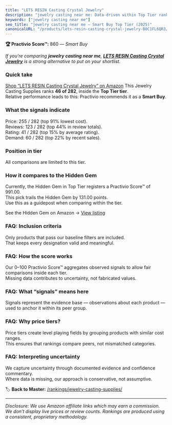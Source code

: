 ```yaml
---
title: "LETS RESIN Casting Crystal Jewelry"
description: "jewelry casting near me: Data-driven within Top Tier ranking using the Practivio Score™. Positioned by quality, value, demand, findability, momentum."
keywords: ["jewelry casting near me"]
seo_title: "jewelry casting near me — Smart Buy Top Tier (2025)"
canonicalURL: "/products/lets-resin-casting-crystal-jewelry-B0C1FL6QR3/"
---
```


**🏆 Practivio Score™:** 860 — _Smart Buy_


*If you're comparing **jewelry casting near me**, **[LETS RESIN Casting Crystal Jewelry](https://www.amazon.com/dp/B0C1FL6QR3?tag=practivio-20)** is a strong alternative to put on your shortlist.*
### Quick take
[Shop “LETS RESIN Casting Crystal Jewelry” on Amazon](https://www.amazon.com/dp/B0C1FL6QR3?tag=practivio-20)
This Jewelry Casting Supplies ranks **46 of 282**, inside the **Top Tier tier**.  
Relative performance leads to this: Practivio recommends it as a **Smart Buy**.

### What the signals indicate
Price: 255 / 282 (top 91% lowest cost).  
Reviews: 123 / 282 (top 44% in review totals).  
Rating: 41 / 282 (top 15% by average rating).  
Demand: 60 / 282 (top 22% by recent sales).

### Position in tier
All comparisons are limited to this tier.

### How it compares to the Hidden Gem
Currently, the Hidden Gem in Top Tier registers a Practivio Score™ of 991.00.  
This pick trails the Hidden Gem by 131.00 points.  
Use this as a guidepost when comparing within the tier.  

See the Hidden Gem on Amazon → [View listing](https://www.amazon.com/dp/B084GT1DQY?tag=practivio-20)

### FAQ: Inclusion criteria
Only products that pass our baseline filters are included.  
That keeps every designation valid and meaningful.

### FAQ: How the score works
Our 0–100 Practivio Score™ aggregates observed signals to allow fair comparisons inside each tier.  
Missing data contributes to uncertainty, not fabricated values.

### FAQ: What “signals” means here
Signals represent the evidence base — observations about each product — used to anchor it within its peer group.

### FAQ: Why price tiers?
Price tiers create level playing fields by grouping products with similar cost ranges.  
This ensures that rankings compare peers, not mismatched categories.

### FAQ: Interpreting uncertainty
We capture uncertainty through documented evidence and confidence commentary.  
Where data is missing, our approach is conservative, not assumptive.


🏷️ **Back to Master:** [/rankings/jewelry-casting-supplies/](/rankings/jewelry-casting-supplies/)

---
_Disclosure: We use Amazon affiliate links which may earn a commission. We don’t display live prices or review counts. Rankings are produced using a consistent, proprietary methodology._
